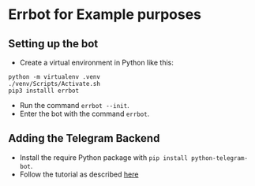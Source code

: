 # Errbot for Example purposes

## Setting up the bot

- Create a virtual environment in Python like this:

```shell
python -m virtualenv .venv
./venv/Scripts/Activate.sh
pip3 installl errbot
```

- Run the command `errbot --init`.
- Enter the bot with the command `errbot`.

## Adding the Telegram Backend

- Install the require Python package with `pip install python-telegram-bot`.
- Follow the tutorial as described [here](https://errbot.readthedocs.io/en/latest/user_guide/configuration/telegram.html)
